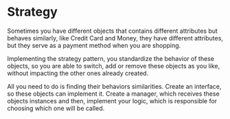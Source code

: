 # Strategy

Sometimes you have different objects that contains different attributes but behaves similarly, like Credit Card and Money, they have different attributes, but they serve as a payment method when you are shopping.

Implementing the strategy pattern, you standardize the behavior of these objects, so you are able to switch, add or remove these objects as you like, without impacting the other ones already created.

All you need to do is finding their behaviors similarities. Create an interface, so these objects can implement it. Create a manager, which receives these objects instances and then, implement your logic, which is responsible for choosing which one will be called.